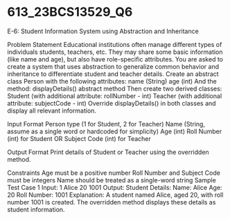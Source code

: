 # 613_23BCS13529_Q6
E-6: Student Information System using Abstraction and 
Inheritance 
 
Problem Statement 
Educational institutions often manage different types of individuals students, teachers, etc. They 
may share some basic information (like name and age), but also have role-specific attributes. 
You are asked to create a system that uses abstraction to generalize common behavior and 
inheritance to differentiate student and teacher details. 
Create an abstract class Person with the following attributes: 
name (String) 
age (int) 
And the method: 
displayDetails() abstract method 
Then create two derived classes: 
Student (with additional attribute: rollNumber - int) 
Teacher (with additional attribute: subjectCode - int) 
Override displayDetails() in both classes and display all relevant information. 
 
Input Format 
Person type (1 for Student, 2 for Teacher) 
Name (String, assume as a single word or hardcoded for simplicity) 
Age (int) 
Roll Number (int) for Student OR Subject Code (int) for Teacher 
 
Output Format 
Print details of Student or Teacher using the overridden method. 
 
Constraints 
Age must be a positive number 
Roll Number and Subject Code must be integers 
Name should be treated as a single-word string 
Sample Test Case 1 
Input: 
1 
Alice 
20 
1001 
Output: 
Student Details: 
Name: Alice 
Age: 20 
Roll Number: 1001 
Explanation: 
A student named Alice, aged 20, with roll number 1001 is created. 
The overridden method displays these details as student information.
